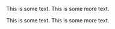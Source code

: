 This is some text.
This is some more text.
<!-- This is a comment.
     This is more of the same comment.
<html>
This is still part of the comment
and should not be wrapped.
</html>
     This is yet more of the same comment.
     This is the last of the comment. -->
This is some text.
This is some more text.
